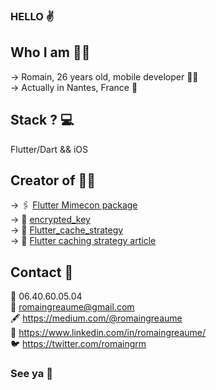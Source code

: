 ### HELLO ✌️ 

## Who I am 🤷‍♂️

→ Romain, 26 years old, mobile developer 👨‍💻<br>
→ Actually in Nantes, France 📍

## Stack ? 💻

Flutter/Dart && iOS 

## Creator of 👨‍💻

→ 🖇️ [Flutter Mimecon package](https://pub.dev/packages/mimecon)<br>
→ 🔐 [encrypted_key](https://pub.dev/packages/encrypted_key)<br>
→ 📂 [Flutter_cache_strategy](https://github.com/romgrm/flutter_cache_strategy)<br>
→ 📖 [Flutter caching strategy article](https://medium.com/@romaingreaume/implementing-a-cache-strategy-in-your-flutter-app-5db3e316e7c9)  

## Contact 📱

📱 06.40.60.05.04<br>
📩 romaingreaume@gmail.com<br>
🖋️ https://medium.com/@romaingreaume<br>
🔵 https://www.linkedin.com/in/romaingreaume/<br>
🐦 https://twitter.com/romaingrm

### See ya 👋
